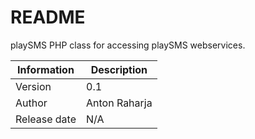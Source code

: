 README
======

playSMS PHP class for accessing playSMS webservices.

Information  | Description
------------ | -----------
Version      | 0.1
Author       | Anton Raharja
Release date | N/A

